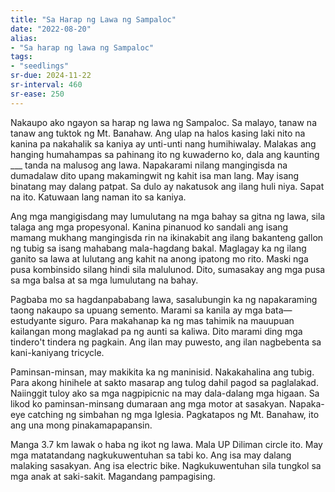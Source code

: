 ```yaml
---
title: "Sa Harap ng Lawa ng Sampaloc"
date: "2022-08-20"
alias:
- "Sa harap ng lawa ng Sampaloc"
tags:
- "seedlings"
sr-due: 2024-11-22
sr-interval: 460
sr-ease: 250
---
```

Nakaupo ako ngayon sa harap ng lawa ng Sampaloc. Sa malayo, tanaw na tanaw ang tuktok ng Mt. Banahaw. Ang ulap na halos kasing laki nito na kanina pa nakahalik sa kaniya ay unti-unti nang humihiwalay. Malakas ang hanging humahampas sa pahinang ito ng kuwaderno ko, dala ang kaunting ___ tanda na malusog ang lawa. Napakarami nilang mangingisda na dumadalaw dito upang makamingwit ng kahit isa man lang. May isang binatang may dalang patpat. Sa dulo ay nakatusok ang ilang huli niya. Sapat na ito. Katuwaan lang naman ito sa kaniya.

Ang mga mangigisdang may lumulutang na mga bahay sa gitna ng lawa, sila talaga ang mga propesyonal. Kanina pinanuod ko sandali ang isang mamang mukhang mangingisda rin na ikinakabit ang ilang bakanteng gallon ng tubig sa isang mahabang mala-hagdang bakal. Maglagay ka ng ilang ganito sa lawa at lulutang ang kahit na anong ipatong mo rito. Maski nga pusa kombinsido silang hindi sila malulunod. Dito, sumasakay ang mga pusa sa mga balsa at sa mga lumulutang na bahay.

Pagbaba mo sa hagdanpababang lawa, sasalubungin ka ng napakaraming taong nakaupo sa upuang semento. Marami sa kanila ay mga bata—estudyante siguro. Para makahanap ka ng mas tahimik na mauupuan kailangan mong maglakad pa ng aunti sa kaliwa. Dito marami ding mga tindero't tindera ng pagkain. Ang ilan may puwesto, ang ilan nagbebenta sa kani-kaniyang tricycle.

Paminsan-minsan, may makikita ka ng maninisid. Nakakahalina ang tubig. Para akong hinihele at sakto masarap ang tulog dahil pagod sa paglalakad. Naiinggit tuloy ako sa mga nagpipicnic na may dala-dalang mga higaan. Sa likod ko paminsan-minsang dumaraan ang mga motor at sasakyan. Napaka-eye catching ng simbahan ng mga Iglesia. Pagkatapos ng Mt. Banahaw, ito ang una mong pinakamapapansin.

Manga 3.7 km lawak o haba ng ikot ng lawa. Mala UP Diliman circle ito. May mga matatandang nagkukuwentuhan sa tabi ko. Ang isa may dalang malaking sasakyan. Ang isa electric bike. Nagkukuwentuhan sila tungkol sa mga anak at saki-sakit. Magandang pampagising.